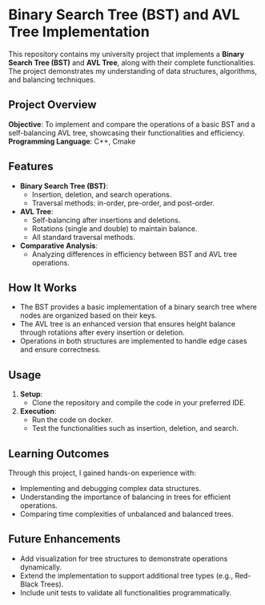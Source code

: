 # Binary Search Tree (BST) and AVL Tree Implementation

This repository contains my university project that implements a **Binary Search Tree (BST)** and **AVL Tree**, along with their complete functionalities. The project demonstrates my understanding of data structures, algorithms, and balancing techniques.

## Project Overview

**Objective**: To implement and compare the operations of a basic BST and a self-balancing AVL tree, showcasing their functionalities and efficiency.  
**Programming Language**: C++, Cmake

## Features

- **Binary Search Tree (BST)**:
  - Insertion, deletion, and search operations.
  - Traversal methods: in-order, pre-order, and post-order.
- **AVL Tree**:
  - Self-balancing after insertions and deletions.
  - Rotations (single and double) to maintain balance.
  - All standard traversal methods.
- **Comparative Analysis**:
  - Analyzing differences in efficiency between BST and AVL tree operations.

## How It Works

- The BST provides a basic implementation of a binary search tree where nodes are organized based on their keys.
- The AVL tree is an enhanced version that ensures height balance through rotations after every insertion or deletion.
- Operations in both structures are implemented to handle edge cases and ensure correctness.

## Usage

1. **Setup**:
   - Clone the repository and compile the code in your preferred IDE.
2. **Execution**:
   - Run the code on docker.
   - Test the functionalities such as insertion, deletion, and search.

## Learning Outcomes

Through this project, I gained hands-on experience with:

- Implementing and debugging complex data structures.
- Understanding the importance of balancing in trees for efficient operations.
- Comparing time complexities of unbalanced and balanced trees.

## Future Enhancements

- Add visualization for tree structures to demonstrate operations dynamically.
- Extend the implementation to support additional tree types (e.g., Red-Black Trees).
- Include unit tests to validate all functionalities programmatically.
